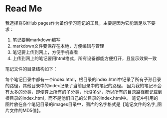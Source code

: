 # Read Me

我选择将GitHub pages作为备份学习笔记的工具，主要是因为它能满足以下要求：

1. 笔记要用markdown编写
2. markdown文件要保存在本地，方便编辑与管理
3. 笔记要上传到网上，方便手机查看
4. 上传到网上的笔记要用html格式，所有设备都能方便打开，且显示效果一致

笔记文件的目录结构如下：

每个笔记目录中都有一个index.html，根目录的index.html中记录了所有子孙目录的路径，其他目录中的index记录了当前目录中的笔记的路径。
因为我的笔记不会有太多的分类，即便算上所有的子分类，也没多少，所以所有的目录路径都记载到根目录的index.html，而不是他们自己的父目录的index.html中。
笔记中引用的图片放在各个笔记目录的images目录中，图片的名字格式是【笔记文件的名字_图片文件的MD5值】。

